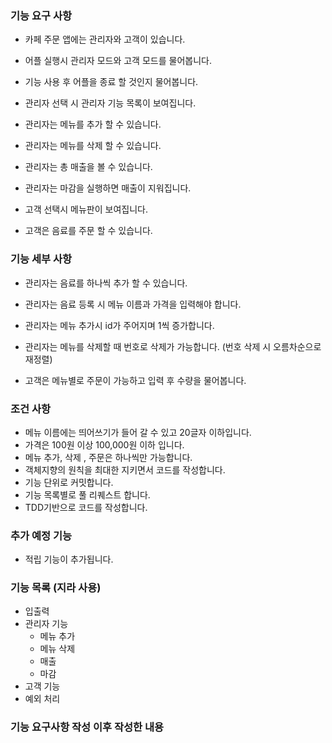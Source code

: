 ### 기능 요구 사항

- 카페 주문 앱에는 관리자와 고객이 있습니다.
- 어플 실행시 관리자 모드와 고객 모드를 물어봅니다.
- 기능 사용 후 어플을 종료 할 것인지 물어봅니다.

- 관리자 선택 시 관리자 기능 목록이 보여집니다.
- 관리자는 메뉴를 추가 할 수 있습니다.
- 관리자는 메뉴를 삭제 할 수 있습니다.
- 관리자는 총 매출을 볼 수 있습니다.
- 관리자는 마감을 실행하면 매출이 지워집니다.

- 고객 선택시 메뉴판이 보여집니다.
- 고객은 음료를 주문 할 수 있습니다.

### 기능 세부 사항

- 관리자는 음료를 하나씩 추가 할 수 있습니다.
- 관리자는 음료 등록 시 메뉴 이름과 가격을 입력해야 합니다.
- 관리자는 메뉴 추가시 id가 주어지며 1씩 증가합니다.
- 관리자는 메뉴를 삭제할 때 번호로 삭제가 가능합니다. (번호 삭제 시 오름차순으로 재정렬)

- 고객은  메뉴별로 주문이 가능하고 입력 후 수량을 물어봅니다.

### 조건 사항

- 메뉴 이름에는 띄어쓰기가 들어 갈 수 있고 20글자 이하입니다.
- 가격은 100원 이상 100,000원 이하 입니다.
- 메뉴 추가, 삭제 , 주문은 하나씩만 가능합니다.
- 객체지향의 원칙을 최대한 지키면서 코드를 작성합니다.
- 기능 단위로 커밋합니다.
- 기능 목록별로 풀 리퀘스트 합니다.
- TDD기반으로 코드를 작성합니다.

### 추가 예정 기능

- 적립 기능이 추가됩니다.

### 기능 목록 (지라 사용)

- 입출력
- 관리자 기능
    - 메뉴 추가
    - 메뉴 삭제
    - 매출
    - 마감
- 고객 기능
- 예외 처리

### 기능 요구사항 작성 이후 작성한 내용